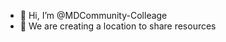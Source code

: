 - 👋 Hi, I’m @MDCommunity-Colleage
- 👀 We are creating a location to share resources

<!---
MDCommunity-Colleage/MDCommunity-Colleage is a ✨ special ✨ repository because its `README.md` (this file) appears on your GitHub profile.
You can click the Preview link to take a look at your changes.
--->
